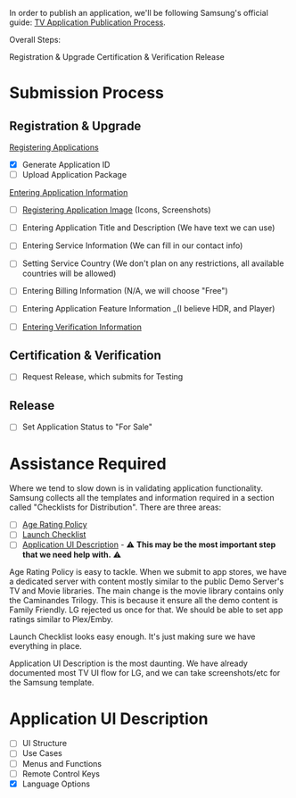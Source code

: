 In order to publish an application, we'll be following Samsung's official guide: [TV Application Publication Process](https://developer.samsung.com/tv-seller-office/guides/applications/tv-app-publication-process.html).

Overall Steps:

Registration & Upgrade
Certification & Verification
Release


# Submission Process
## Registration & Upgrade

[Registering Applications](https://developer.samsung.com/tv-seller-office/guides/applications/registering-application.html)
- [X] Generate Application ID
- [ ] Upload Application Package

[Entering Application Information](https://developer.samsung.com/tv-seller-office/guides/applications/entering-application-information.html)
- [ ] [Registering Application Image](https://developer.samsung.com/tv-seller-office/guides/applications/entering-application-information.html#Registering-Application-Image) (Icons, Screenshots)
- [ ] Entering Application Title and Description (We have text we can use)
- [ ] Entering Service Information (We can fill in our contact info)
- [ ] Setting Service Country (We don't plan on any restrictions, all available countries will be allowed)
- [ ] Entering Billing Information (N/A, we will choose "Free")
- [ ] Entering Application Feature Information _(I believe HDR, and Player)
- [ ] [Entering Verification Information](https://developer.samsung.com/tv-seller-office/guides/applications/entering-application-information.html#Entering-Verification-Information)


## Certification & Verification

- [ ] Request Release, which submits for Testing

      
## Release

- [ ] Set Application Status to "For Sale"


# Assistance Required
Where we tend to slow down is in validating application functionality. Samsung collects all the templates and information required in a section called "Checklists for Distribution". There are three areas:

- [ ] [Age Rating Policy](https://developer.samsung.com/tv-seller-office/checklists-for-distribution/age-rating.html)
- [ ] [Launch Checklist](https://developer.samsung.com/tv-seller-office/checklists-for-distribution/launch-checklist.html)
- [ ] [Application UI Description](https://developer.samsung.com/tv-seller-office/checklists-for-distribution/application-ui-description.html) - ⚠️ **This may be the most important step that we need help with.** ⚠️

Age Rating Policy is easy to tackle. When we submit to app stores, we have a dedicated server with content mostly similar to the public Demo Server's TV and Movie libraries. The main change is the movie library contains only the Caminandes Trilogy. This is because it ensure all the demo content is Family Friendly. LG rejected us once for that. We should be able to set app ratings similar to Plex/Emby.

Launch Checklist looks easy enough. It's just making sure we have everything in place.

Application UI Description is the most daunting. We have already documented most TV UI flow for LG, and we can take screenshots/etc for the Samsung template.

# Application UI Description
- [ ] UI Structure
- [ ] Use Cases
- [ ] Menus and Functions
- [ ] Remote Control Keys
- [X] Language Options